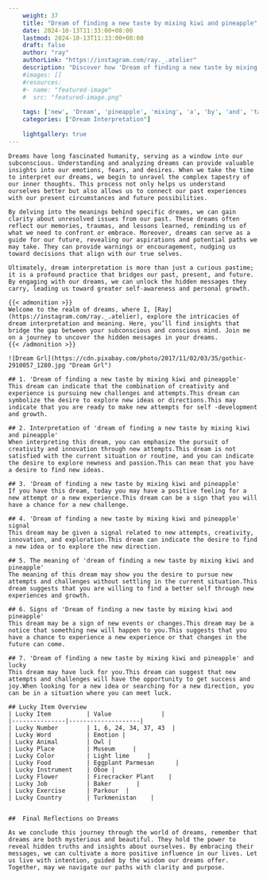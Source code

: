 ```yaml
---
    weight: 37
    title: "Dream of finding a new taste by mixing kiwi and pineapple"  # Assuming 'title' column exists
    date: 2024-10-13T11:33:00+08:00
    lastmod: 2024-10-13T11:33:00+08:00
    draft: false
    author: "ray"
    authorLink: "https://instagram.com/ray._.atelier"
    description: "Discover how 'Dream of finding a new taste by mixing kiwi and pineapple' can interpret your future and uncover its significant meanings in your life."
    #images: []
    #resources:
    #- name: "featured-image"
    #  src: "featured-image.png"
    
    tags: ['new', 'Dream', 'pineapple', 'mixing', 'a', 'by', 'and', 'taste', 'of', 'finding', 'kiwi']
    categories: ["Dream Interpretation"]
    
    lightgallery: true
---
```

    
    Dreams have long fascinated humanity, serving as a window into our subconscious. Understanding and analyzing dreams can provide valuable insights into our emotions, fears, and desires. When we take the time to interpret our dreams, we begin to unravel the complex tapestry of our inner thoughts. This process not only helps us understand ourselves better but also allows us to connect our past experiences with our present circumstances and future possibilities.
    
    By delving into the meanings behind specific dreams, we can gain clarity about unresolved issues from our past. These dreams often reflect our memories, traumas, and lessons learned, reminding us of what we need to confront or embrace. Moreover, dreams can serve as a guide for our future, revealing our aspirations and potential paths we may take. They can provide warnings or encouragement, nudging us toward decisions that align with our true selves.
    
    Ultimately, dream interpretation is more than just a curious pastime; it is a profound practice that bridges our past, present, and future. By engaging with our dreams, we can unlock the hidden messages they carry, leading us toward greater self-awareness and personal growth.
    
    {{< admonition >}}
    Welcome to the realm of dreams, where I, [Ray](https://instagram.com/ray._.atelier), explore the intricacies of dream interpretation and meaning. Here, you’ll find insights that bridge the gap between your subconscious and conscious mind. Join me on a journey to uncover the hidden messages in your dreams.
    {{< /admonition >}}
    
    ![Dream Grl](https://cdn.pixabay.com/photo/2017/11/02/03/35/gothic-2910057_1280.jpg "Dream Grl")
    
    ## 1. 'Dream of finding a new taste by mixing kiwi and pineapple'
    This dream can indicate that the combination of creativity and experience is pursuing new challenges and attempts.This dream can symbolize the desire to explore new ideas or directions.This may indicate that you are ready to make new attempts for self -development and growth.
    
    ## 2. Interpretation of 'dream of finding a new taste by mixing kiwi and pineapple'
    When interpreting this dream, you can emphasize the pursuit of creativity and innovation through new attempts.This dream is not satisfied with the current situation or routine, and you can indicate the desire to explore newness and passion.This can mean that you have a desire to find new ideas.
    
    ## 3. 'Dream of finding a new taste by mixing kiwi and pineapple'
    If you have this dream, today you may have a positive feeling for a new attempt or a new experience.This dream can be a sign that you will have a chance for a new challenge.
    
    ## 4. 'Dream of finding a new taste by mixing kiwi and pineapple' signal
    This dream may be given a signal related to new attempts, creativity, innovation, and exploration.This dream can indicate the desire to find a new idea or to explore the new direction.
    
    ## 5. The meaning of 'dream of finding a new taste by mixing kiwi and pineapple'
    The meaning of this dream may show you the desire to pursue new attempts and challenges without settling in the current situation.This dream suggests that you are willing to find a better self through new experiences and growth.
    
    ## 6. Signs of 'Dream of finding a new taste by mixing kiwi and pineapple'
    This dream may be a sign of new events or changes.This dream may be a notice that something new will happen to you.This suggests that you have a chance to experience a new experience or that changes in the future can come.
    
    ## 7. 'Dream of finding a new taste by mixing kiwi and pineapple' and lucky
    This dream may have luck for you.This dream can suggest that new attempts and challenges will have the opportunity to get success and joy.When looking for a new idea or searching for a new direction, you can be in a situation where you can meet luck.
    
    ## Lucky Item Overview
    | Lucky Item          | Value              |
    |---------------|--------------------|
    | Lucky Number        | 1, 6, 24, 34, 37, 43  |
    | Lucky Word          | Emotion |
    | Lucky Animal        | Owl |
    | Lucky Place         | Museum     |
    | Lucky Color         | Light lime     |
    | Lucky Food          | Eggplant Parmesan      |
    | Lucky Instrument    | Oboe |
    | Lucky Flower        | Firecracker Plant    |
    | Lucky Job           | Baker       |
    | Lucky Exercise      | Parkour  |
    | Lucky Country       | Turkmenistan    |
    
    
    ##  Final Reflections on Dreams
    
    As we conclude this journey through the world of dreams, remember that dreams are both mysterious and beautiful. They hold the power to reveal hidden truths and insights about ourselves. By embracing their messages, we can cultivate a more positive influence in our lives. Let us live with intention, guided by the wisdom our dreams offer. Together, may we navigate our paths with clarity and purpose.
    